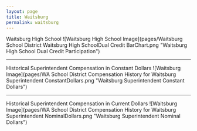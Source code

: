 ```yaml
---
layout: page
title: Waitsburg
permalink: waitsburg
---
```



Waitsburg High School
![Waitsburg High School Image](pages/Waitsburg School District Waitsburg High SchoolDual Credit BarChart.png "Waitsburg High School Dual Credit Participation")

___

Historical Superintendent Compensation in Constant Dollars
![Waitsburg Image](pages/WA School District Compensation History for Waitsburg Superintendent ConstantDollars.png "Waitsburg Superintendent Constant Dollars")

___

Historical Superintendent Compensation in Current Dollars
![Waitsburg Image](pages/WA School District Compensation History for Waitsburg Superintendent NominalDollars.png "Waitsburg Superintendent Nominal Dollars")
